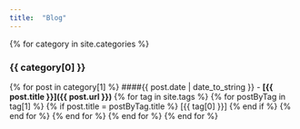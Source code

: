 ```yaml
---
title:  "Blog"
---
```



{% for category in site.categories %}
### {{ category[0] }}

{% for post in category[1] %}
####{{ post.date | date_to_string }} - **[{{ post.title }}]({{ post.url }})**
{% for tag in site.tags %}
{% for postByTag in tag[1] %}
{% if post.title = postByTag.title %}
[{{ tag[0] }}]
{% end if %}
{% end for %}
{% end for %}
{% end for %}
{% end for %}